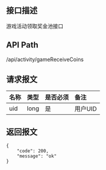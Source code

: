 ## 接口描述
游戏活动领取奖金池接口

## API Path
/api/activity/gameReceiveCoins

## 请求报文
|名称|类型|是否必须|备注|
|:-|:-|:-|:-|
|uid|long|是|用户UID|

## 返回报文
	{
	    "code": 200,
	    "message": "ok"
    }

